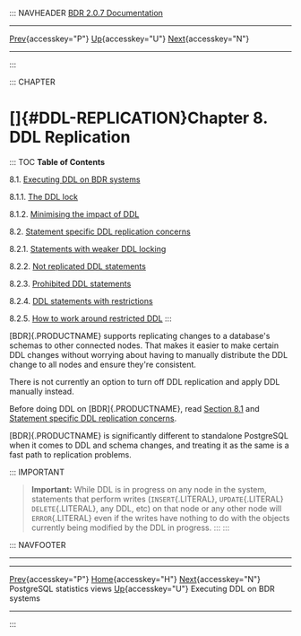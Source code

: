 ::: NAVHEADER
  [BDR 2.0.7 Documentation](index.md)
  ------------------------------------------------------------------------------------- ---------------------------------- -- -----------------------------------------------------------------------------------
  [Prev](monitoring-postgres-stats.md "PostgreSQL statistics views"){accesskey="P"}   [Up](manual.md){accesskey="U"}        [Next](ddl-replication-advice.md "Executing DDL on BDR systems"){accesskey="N"}

------------------------------------------------------------------------
:::

::: CHAPTER
# []{#DDL-REPLICATION}Chapter 8. DDL Replication

::: TOC
**Table of Contents**

8.1. [Executing DDL on BDR systems](ddl-replication-advice.md)

8.1.1. [The DDL
lock](ddl-replication-advice.md#DDL-REPLICATION-LOCKING)

8.1.2. [Minimising the impact of
DDL](ddl-replication-advice.md#DDL-REPLICATION-SAFETY)

8.2. [Statement specific DDL replication
concerns](ddl-replication-statements.md)

8.2.1. [Statements with weaker DDL
locking](ddl-replication-statements.md#AEN1494)

8.2.2. [Not replicated DDL
statements](ddl-replication-statements.md#AEN1524)

8.2.3. [Prohibited DDL
statements](ddl-replication-statements.md#DDL-REPLICATION-PROHIBITED-COMMANDS)

8.2.4. [DDL statements with
restrictions](ddl-replication-statements.md#DDL-REPLICATION-RESTRICTED-COMMANDS)

8.2.5. [How to work around restricted
DDL](ddl-replication-statements.md#DDL-REPLICATION-HOW)
:::

[BDR]{.PRODUCTNAME} supports replicating changes to a database\'s
schemas to other connected nodes. That makes it easier to make certain
DDL changes without worrying about having to manually distribute the DDL
change to all nodes and ensure they\'re consistent.

There is not currently an option to turn off DDL replication and apply
DDL manually instead.

Before doing DDL on [BDR]{.PRODUCTNAME}, read [Section
8.1](ddl-replication-advice.md) and [Statement specific DDL
replication concerns](ddl-replication-statements.md).

[BDR]{.PRODUCTNAME} is significantly different to standalone PostgreSQL
when it comes to DDL and schema changes, and treating it as the same is
a fast path to replication problems.

::: IMPORTANT
> **Important:** While DDL is in progress on any node in the system,
> statements that perform writes (`INSERT`{.LITERAL}, `UPDATE`{.LITERAL}
> `DELETE`{.LITERAL}, any DDL, etc) on that node or any other node will
> `ERROR`{.LITERAL} even if the writes have nothing to do with the
> objects currently being modified by the DDL in progress.
:::
:::

::: NAVFOOTER

------------------------------------------------------------------------

  ------------------------------------------------------- ----------------------------------- ----------------------------------------------------
  [Prev](monitoring-postgres-stats.md){accesskey="P"}    [Home](index.md){accesskey="H"}    [Next](ddl-replication-advice.md){accesskey="N"}
  PostgreSQL statistics views                              [Up](manual.md){accesskey="U"}                           Executing DDL on BDR systems
  ------------------------------------------------------- ----------------------------------- ----------------------------------------------------
:::
